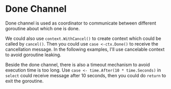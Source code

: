 # Done Channel

Done channel is used as coordinator to communicate between different goroutine about which one is done. 

We could also use `context.WithCancel()` to create context which could be called by `cancel()`. Then you could use `case <-ctx.Done()` to receive the cancellation message. In the following examples, I'll use cancelable context to avoid goroutine leaking.

Beside the done channel, there is also a timeout mechanism to avoid execution time is too long. Use `case <- time.After(10 * time.Seconds)` in `select` could receive message after 10 seconds, then you could do `return` to exit the goroutine. 

